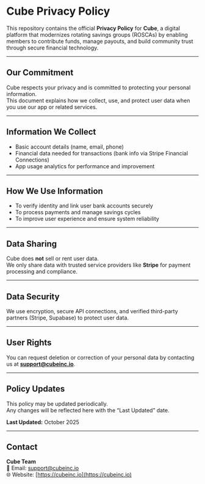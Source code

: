 # Cube Privacy Policy

This repository contains the official **Privacy Policy** for **Cube**, a digital platform that modernizes rotating savings groups (ROSCAs) by enabling members to contribute funds, manage payouts, and build community trust through secure financial technology.

---

## Our Commitment
Cube respects your privacy and is committed to protecting your personal information.  
This document explains how we collect, use, and protect user data when you use our app or related services.

---

## Information We Collect
- Basic account details (name, email, phone)  
- Financial data needed for transactions (bank info via Stripe Financial Connections)  
- App usage analytics for performance and improvement  

---

## How We Use Information
- To verify identity and link user bank accounts securely  
- To process payments and manage savings cycles  
- To improve user experience and ensure system reliability  

---

## Data Sharing
Cube does **not** sell or rent user data.  
We only share data with trusted service providers like **Stripe** for payment processing and compliance.

---

## Data Security
We use encryption, secure API connections, and verified third-party partners (Stripe, Supabase) to protect user data.

---

## User Rights
You can request deletion or correction of your personal data by contacting us at **support@cubeinc.io**.

---

## Policy Updates
This policy may be updated periodically.  
Any changes will be reflected here with the “Last Updated” date.

**Last Updated:** October 2025

---

## Contact
**Cube Team**  
📧 Email: [support@cubeinc.io](mailto:support@cubeinc.io)  
🌐 Website: [https://cubeinc.io](https://cubeinc.io)
